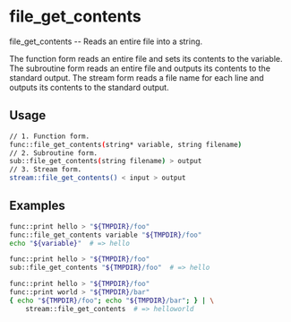 # file_get_contents
file_get_contents -- Reads an entire file into a string.

The function form reads an entire file and sets its contents to the
variable.  The subroutine form reads an entire file and outputs its contents
to the standard output.  The stream form reads a file name for each line and
outputs its contents to the standard output.

## Usage
```sh
// 1. Function form.
func::file_get_contents(string* variable, string filename)
// 2. Subroutine form.
sub::file_get_contents(string filename) > output
// 3. Stream form.
stream::file_get_contents() < input > output
```


## Examples
```sh
func::print hello > "${TMPDIR}/foo"
func::file_get_contents variable "${TMPDIR}/foo"
echo "${variable}"  # => hello
```


```sh
func::print hello > "${TMPDIR}/foo"
sub::file_get_contents "${TMPDIR}/foo"  # => hello
```


```sh
func::print hello > "${TMPDIR}/foo"
func::print world > "${TMPDIR}/bar"
{ echo "${TMPDIR}/foo"; echo "${TMPDIR}/bar"; } | \
    stream::file_get_contents  # => helloworld
```

